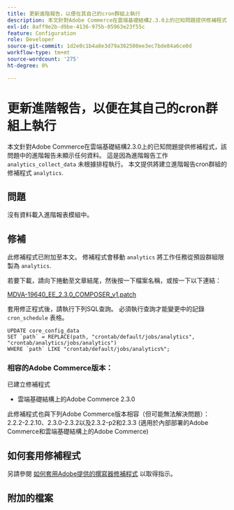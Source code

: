 ```yaml
---
title: 更新進階報告，以便在其自己的cron群組上執行
description: 本文針對Adobe Commerce在雲端基礎結構2.3.0上的已知問題提供修補程式，該問題中的進階報告未顯示任何資料。 這是因為進階報告工作'analytics_collect_data'未依排程執行。 本文提供將建立進階報告cron群組「analytics」的修補程式。
exl-id: 8aff9e2b-d9be-4136-975b-05963e23f55c
feature: Configuration
role: Developer
source-git-commit: 1d2e0c1b4a8e3d79a362500ee3ec7bde84a6ce0d
workflow-type: tm+mt
source-wordcount: '275'
ht-degree: 0%

---
```


# 更新進階報告，以便在其自己的cron群組上執行

本文針對Adobe Commerce在雲端基礎結構2.3.0上的已知問題提供修補程式，該問題中的進階報告未顯示任何資料。 這是因為進階報告工作 `analytics_collect_data` 未根據排程執行。 本文提供將建立進階報告cron群組的修補程式 `analytics`.

## 問題

沒有資料載入進階報表模組中。

## 修補

此修補程式已附加至本文。 修補程式會移動 `analytics` 將工作任務從預設群組限製為 `analytics`.

若要下載，請向下捲動至文章結尾，然後按一下檔案名稱，或按一下以下連結：

[MDVA-19640\_EE\_2.3.0\_COMPOSER\_v1.patch](assets/MDVA-19640_EE_2.3.0_COMPOSER_v1.patch.zip)

套用修正程式後，請執行下列SQL查詢。 必須執行查詢才能變更中的記錄 `cron_schedule` 表格。

```
UPDATE core_config_data
SET `path` = REPLACE(path, "crontab/default/jobs/analytics", "crontab/analytics/jobs/analytics")
WHERE `path` LIKE "crontab/default/jobs/analytics%";
```

### 相容的Adobe Commerce版本：

已建立修補程式

* 雲端基礎結構上的Adobe Commerce 2.3.0

此修補程式也與下列Adobe Commerce版本相容（但可能無法解決問題）： 2.2.2-2.2.10、2.3.0-2.3.2以及2.3.2-p2和2.3.3 (適用於內部部署的Adobe Commerce和雲端基礎結構上的Adobe Commerce)

## 如何套用修補程式

另請參閱 [如何套用Adobe提供的撰寫器修補程式](/help/how-to/general/how-to-apply-a-composer-patch-provided-by-magento.md) 以取得指示。

## 附加的檔案
